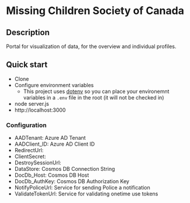# Missing Children Society of Canada

## Description
Portal for visualization of data, for the overview and individual profiles.

## Quick start
- Clone
- Configure environment variables
  - This project uses [dotenv](https://www.npmjs.com/package/dotenv) so you can place your environemnt variables in a `.env` file in the root (it will not be checked in)
- node server.js
- http://localhost:3000

### Configuration
* AADTenant: Azure AD Tenant
* AADClient_ID: Azure AD Client ID
* RedirectUrl: 
* ClientSecret: 
* DestroySessionUrl: 
* DataStore: Cosmos DB Connection String
* DocDb_Host: Cosmos DB Host
* DocDb_AuthKey: Cosmos DB Authorization Key
* NotifyPoliceUrl: Service for sending Police a notification
* ValidateTokenUrl: Service for validating onetime use tokens